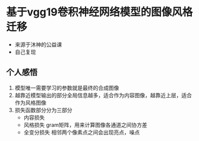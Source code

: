 # 基于vgg19卷积神经网络模型的图像风格迁移
* 来源于沐神的公益课
* 自己复现
## 个人感悟
1. 模型唯一需要学习的参数就是最终的合成图像
2. 越靠近模型输出的部分全局信息越多，适合作为内容图像，越靠近上层，适合作为风格图像
3. 损失函数部分分为三部分
   * 内容损失
   * 风格损失 gram矩阵，用来计算图像各通道之间协方差
   * 全变分损失 相邻两个像素点之间会出现亮点，噪点